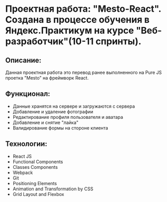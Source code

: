 # Проектная работа: "Mesto-React". Создана в процессе обучения в Яндекс.Практикум на курсе "Веб-разработчик"(10-11 спринты).

## Описание: 
Данная проектная работа это перевод ранее выполненного на Pure JS проетка "Mesto" на фреймворк React. 

## Функционал:

* Данные хранятся на сервере и загружаются с сервера
* Добавление и удаление фотографии
* Редактирование профиля пользователя и аватара
* Добавление и снятие "лайка"
* Валидирование формы на стороне клиента

## Технологии:

* React JS
* Functional Components
* Classes Components
* Webpack
* Git
* Positioning Elements
* Animation and Transformation by CSS
* Grid Layout and Flexbox
